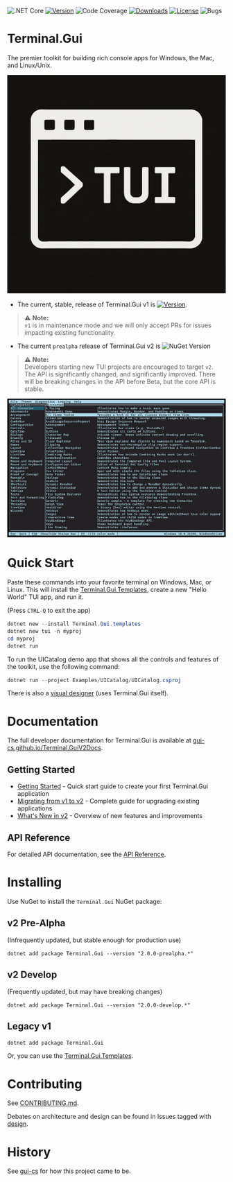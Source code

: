 ![.NET Core](https://github.com/gui-cs/Terminal.Gui/workflows/.NET%20Core/badge.svg?branch=develop)
[![Version](https://img.shields.io/nuget/v/Terminal.Gui.svg)](https://www.nuget.org/packages/Terminal.Gui)
![Code Coverage](https://img.shields.io/endpoint?url=https://gist.githubusercontent.com/migueldeicaza/90ef67a684cb71db1817921a970f8d27/raw/code-coverage.json)
[![Downloads](https://img.shields.io/nuget/dt/Terminal.Gui)](https://www.nuget.org/packages/Terminal.Gui)
[![License](https://img.shields.io/github/license/gui-cs/gui.cs.svg)](LICENSE)
![Bugs](https://img.shields.io/github/issues/gui-cs/gui.cs/bug)

# Terminal.Gui

The premier toolkit for building rich console apps for Windows, the Mac, and Linux/Unix.

![logo](docfx/images/logo.png)

* The current, stable, release of Terminal.Gui v1 is [![Version](https://img.shields.io/nuget/v/Terminal.Gui.svg)](https://www.nuget.org/packages/Terminal.Gui).

> :warning: **Note:**  
> `v1` is in maintenance mode and we will only accept PRs for issues impacting existing functionality.

* The current `prealpha` release of Terminal.Gui v2 is ![NuGet Version](https://img.shields.io/nuget/vpre/Terminal.Gui)

> :warning: **Note:**  
> Developers starting new TUI projects are encouraged to target `v2`. The API is significantly changed, and significantly improved. There will be breaking changes in the API before Beta, but the core API is stable.

![Sample app](docfx/images/sample.gif)

# Quick Start

Paste these commands into your favorite terminal on Windows, Mac, or Linux. This will install the [Terminal.Gui.Templates](https://github.com/gui-cs/Terminal.Gui.templates), create a new "Hello World" TUI app, and run it.

(Press `CTRL-Q` to exit the app)

```powershell
dotnet new --install Terminal.Gui.templates
dotnet new tui -n myproj
cd myproj
dotnet run
```

To run the UICatalog demo app that shows all the controls and features of the toolkit, use the following command:

```powershell
dotnet run --project Examples/UICatalog/UICatalog.csproj
```

There is also a [visual designer](https://github.com/gui-cs/TerminalGuiDesigner) (uses Terminal.Gui itself).

# Documentation 

The full developer documentation for Terminal.Gui is available at [gui-cs.github.io/Terminal.GuiV2Docs](https://gui-cs.github.io/Terminal.GuiV2Docs/).

## Getting Started

- [Getting Started](https://gui-cs.github.io/Terminal.GuiV2Docs/docs/getting-started.md) - Quick start guide to create your first Terminal.Gui application
- [Migrating from v1 to v2](https://gui-cs.github.io/Terminal.GuiV2Docs/docs/migratingfromv1.md) - Complete guide for upgrading existing applications
- [What's New in v2](https://gui-cs.github.io/Terminal.GuiV2Docs/docs/newinv2.md) - Overview of new features and improvements

## API Reference

For detailed API documentation, see the [API Reference](https://gui-cs.github.io/Terminal.GuiV2Docs/api/Terminal.Gui.App.html).

# Installing

Use NuGet to install the `Terminal.Gui` NuGet package: 

## v2 Pre-Alpha 

(Infrequently updated, but stable enough for production use)
```
dotnet add package Terminal.Gui --version "2.0.0-prealpha.*"
```

## v2 Develop

(Frequently updated, but may have breaking changes)
```
dotnet add package Terminal.Gui --version "2.0.0-develop.*"
```

## Legacy v1

```
dotnet add package Terminal.Gui
```

Or, you can use the [Terminal.Gui.Templates](https://github.com/gui-cs/Terminal.Gui.templates).

# Contributing

See [CONTRIBUTING.md](./CONTRIBUTING.md).

Debates on architecture and design can be found in Issues tagged with [design](https://github.com/gui-cs/Terminal.Gui/issues?q=is%3Aopen+is%3Aissue+label%3Av2+label%3Adesign).

# History

See [gui-cs](https://github.com/gui-cs/) for how this project came to be.
